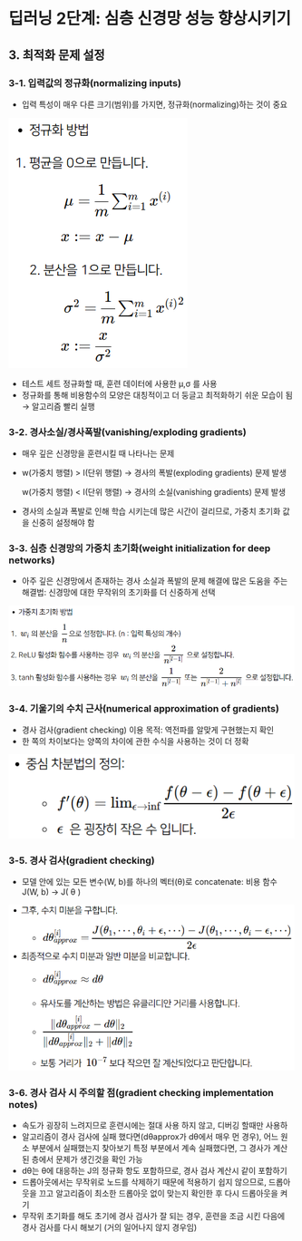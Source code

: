 # 딥러닝 2단계: 심층 신경망 성능 향상시키기
## 3. 최적화 문제 설정
### 3-1. 입력값의 정규화(normalizing inputs)
- 입력 특성이 매우 다른 크기(범위)를 가지면, 정규화(normalizing)하는 것이 중요

![정규화 방법](https://github.com/seoyeonkim3/Euron-Intermediate-study/blob/Week9/images/3-1.%20%EC%A0%95%EA%B7%9C%ED%99%94%20%EB%B0%A9%EB%B2%95.png?raw=true)

- 테스트 세트 정규화할 때, 훈련 데이터에 사용한 μ,σ 를 사용
- 정규화를 통해 비용함수의 모양은 대칭적이고 더 둥글고 최적화하기 쉬운 모습이 됨 → 알고리즘 빨리 실행

### 3-2. 경사소실/경사폭발(vanishing/exploding gradients)
- 매우 깊은 신경망을 훈련시킬 때 나타나는 문제
- w(가중치 행렬) > I(단위 행렬) → 경사의 폭발(exploding gradients) 문제 발생
  
  w(가중치 행렬) < I(단위 행렬) → 경사의 소실(vanishing gradients) 문제 발생
- 경사의 소실과 폭발로 인해 학습 시키는데 많은 시간이 걸리므로, 가중치 초기화 값을 신중히 설정해야 함

### 3-3. 심층 신경망의 가중치 초기화(weight initialization for deep networks)
- 아주 깊은 신경망에서 존재하는 경사 소실과 폭발의 문제 해결에 많은 도움을 주는 해결법: 신경망에 대한 무작위의 초기화를 더 신중하게 선택

![가중치 초기화 방법](https://github.com/seoyeonkim3/Euron-Intermediate-study/blob/Week9/images/3-3.%20%EA%B0%80%EC%A4%91%EC%B9%98%20%EC%B4%88%EA%B8%B0%ED%99%94%20%EB%B0%A9%EB%B2%95.png?raw=true)

### 3-4. 기울기의 수치 근사(numerical approximation of gradients)
- 경사 검사(gradient checking) 이용 목적: 역전파를 알맞게 구현했는지 확인
- 한 쪽의 차이보다는 양쪽의 차이에 관한 수식을 사용하는 것이 더 정확

![중심 차분법의 정의](https://github.com/seoyeonkim3/Euron-Intermediate-study/blob/Week9/images/3-4.%20%EC%A4%91%EC%8B%AC%20%EC%B0%A8%EB%B6%84%EB%B2%95%EC%9D%98%20%EC%A0%95%EC%9D%98.png?raw=true)

### 3-5. 경사 검사(gradient checking)
- 모델 안에 있는 모든 변수(W, b)를 하나의 벡터(θ)로 concatenate: 비용 함수 J(W, b) → J( θ )

![3-5](https://github.com/seoyeonkim3/Euron-Intermediate-study/blob/Week9/images/3-5..png?raw=true)

### 3-6. 경사 검사 시 주의할 점(gradient checking implementation notes)
- 속도가 굉장히 느려지므로 훈련시에는 절대 사용 하지 않고, 디버깅 할때만 사용하
- 알고리즘이 경사 검사에 실패 했다면(dθapprox가 dθ에서 매우 먼 경우), 어느 원소 부분에서 실패했는지 찾아보기
  특정 부분에서 계속 실패했다면, 그 경사가 계산된 층에서 문제가 생긴것을 확인 가능
- dθ는 θ에 대응하는 J의 정규화 항도 포함하므로, 경사 검사 계산시 같이 포함하기
- 드롭아웃에서는 무작위로 노드를 삭제하기 때문에 적용하기 쉽지 않으므로, 드롭아웃을 끄고 알고리즘이 최소한 드롭아웃 없이 맞는지 확인한 후 다시 드롭아웃을 켜기
- 무작위 초기화를 해도 초기에 경사 검사가 잘 되는 경우, 훈련을 조금 시킨 다음에 경사 검사를 다시 해보기 (거의 일어나지 않지 경우임)
